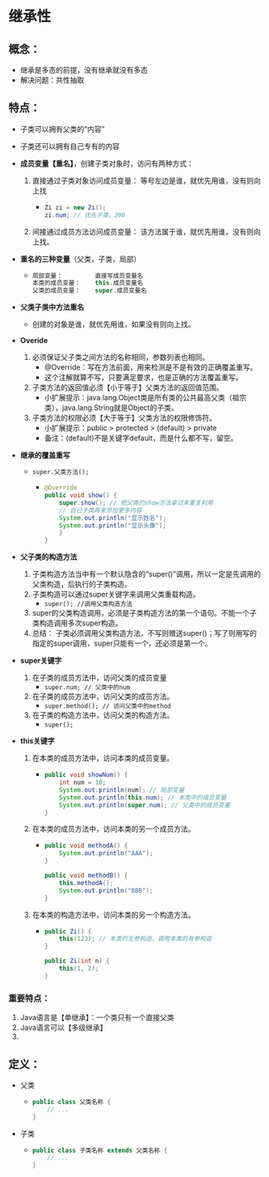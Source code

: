 # 继承性

## 概念：

* 继承是多态的前提，没有继承就没有多态
* 解决问题：共性抽取

## 特点：

* 子类可以拥有父类的“内容”
* 子类还可以拥有自己专有的内容 
* **成员变量【重名】**，创建子类对象时，访问有两种方式：
  1. 直接通过子类对象访问成员变量： 等号左边是谁，就优先用谁，没有则向上找
     * ```java
       Zi zi = new Zi();
       zi.num; // 优先子类，200
       ```
  2. 间接通过成员方法访问成员变量： 该方法属于谁，就优先用谁，没有则向上找。 
* **重名的三种变量**（父类，子类，局部）
  * ```java
    局部变量：         直接写成员变量名
    本类的成员变量：    this.成员变量名
    父类的成员变量：    super.成员变量名
    ```
* **父类子类中方法重名**
  * 创建的对象是谁，就优先用谁，如果没有则向上找。 
* **Overide**
  1. 必须保证父子类之间方法的名称相同，参数列表也相同。
     * @Override：写在方法前面，用来检测是不是有效的正确覆盖重写。
     * 这个注解就算不写，只要满足要求，也是正确的方法覆盖重写。
  2. 子类方法的返回值必须【小于等于】父类方法的返回值范围。
     * 小扩展提示：java.lang.Object类是所有类的公共最高父类（祖宗类），java.lang.String就是Object的子类。
  3. 子类方法的权限必须【大于等于】父类方法的权限修饰符。
     * 小扩展提示：public &gt; protected &gt; \(default\) &gt; private
     * 备注：\(default\)不是关键字default，而是什么都不写，留空。 
* **继承的覆盖重写**
  * `super.父类方法();`
    * ```java
      @Override
      public void show() {
          super.show(); // 把父类的show方法拿过来重复利用
          // 自己子类再来添加更多内容
          System.out.println("显示姓名");
          System.out.println("显示头像");
          }
      }
      ```
* **父子类的构造方法**
  1. 子类构造方法当中有一个默认隐含的“super\(\)”调用，所以一定是先调用的父类构造，后执行的子类构造。
  2. 子类构造可以通过super关键字来调用父类重载构造。
     * `super(); //调用父类构造方法`
  3. super的父类构造调用，必须是子类构造方法的第一个语句。不能一个子类构造调用多次super构造。
  4. 总结： 子类必须调用父类构造方法，不写则赠送super\(\)；写了则用写的指定的super调用，super只能有一个，还必须是第一个。 
* **super关键字**

  1. 在子类的成员方法中，访问父类的成员变量
     * `super.num; // 父类中的num` 
  2. 在子类的成员方法中，访问父类的成员方法。
     * `super.method(); // 访问父类中的method` 
  3. 在子类的构造方法中，访问父类的构造方法。
     * `super();` 

* **this关键字**
  1. 在本类的成员方法中，访问本类的成员变量。
     * ```java
       public void showNum() {
           int num = 10;
           System.out.println(num); // 局部变量
           System.out.println(this.num); // 本类中的成员变量
           System.out.println(super.num); // 父类中的成员变量
       }
       ```
  2. 在本类的成员方法中，访问本类的另一个成员方法。
     * ```java
       public void methodA() {
           System.out.println("AAA");
       }

       public void methodB() {
           this.methodA();
           System.out.println("BBB");
       }
       ```
  3. 在本类的构造方法中，访问本类的另一个构造方法。
     * ```java
       public Zi() {
           this(123); // 本类的无参构造，调用本类的有参构造
       }

       public Zi(int n) {
           this(1, 2);
       }
       ```

### 重要特点：

1. Java语言是【单继承】：一个类只有一个直接父类
2. Java语言可以【多级继承】
3. 
## 定义：

* 父类
  * ```java
    public class 父类名称 {
        // ...
    }
    ```
* 子类
  * ```java
    public class 子类名称 extends 父类名称 {
        // ...
    }
    ```



